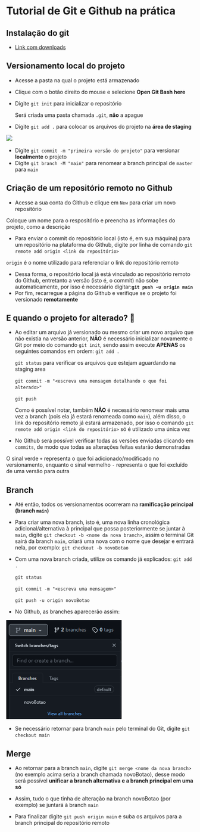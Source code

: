 # Tutorial de Git e Github na prática

## Instalação do git
* [Link com downloads](https://git-scm.com/downloads)

## Versionamento local do projeto
* Acesse a pasta na qual o projeto está armazenado
* Clique com o botão direito do mouse e selecione **Open Git Bash here**
* Digite `git init` para inicializar o repositório
  
  Será criada uma pasta chamada `.git`, **não** a apague
* Digite `git add .` para colocar os arquivos do projeto na **área de staging**
<img src="https://i1.wp.com/www.markus-gattol.name/misc/mm/si/content/git_git_add.png">

* Digite `git commit -m "primeira versão do projeto"` para versionar **localmente** o projeto
* Digite `git branch -M "main"` para renomear a branch principal de `master` para `main`
  
## Criação de um repositório remoto no Github
* Acesse a sua conta do Github e clique em `New` para criar um novo repositório

Coloque um nome para o respositório e preencha as informações do projeto, como a descrição
* Para enviar o commit do repositório local (isto é, em sua máquina) para um repositório na
plataforma do Github, digite por linha de comando `git remote add origin <link do repositório>`

`origin` é o nome utilizado para referenciar o link do repositório remoto

* Dessa forma, o repositório local já está vinculado ao repositório remoto do Github, entretanto a versão (isto é, o commit) não sobe automaticamente, por isso é necessário digitar:**`git push -u origin main`**
* Por fim, recarregue a página do Github e verifique se o projeto foi versionado **remotamente**

## E quando o projeto for alterado? 🤔

* Ao editar um arquivo já versionado ou mesmo criar um novo arquivo que não existia na versão anterior, **NÃO** é necessário inicializar novamente o Git por meio do comando `git init`, sendo assim execute **APENAS** os seguintes comandos em ordem:
    `git add .`

    `git status` para verificar os arquivos que estejam aguardando na staging area

    `git commit -m "<escreva uma mensagem detalhando o que foi alterado>"`
  
    `git push`

    Como é possível notar, também **NÃO** é necessário renomear mais uma vez a branch (pois ela já estará renomeada como `main`), além disso, o link do repositório remoto já estará
    armazenado, por isso o comando `git remote add origin <link do repositório>` só é utilizado uma única vez

* No Github será possível verificar todas as versões enviadas clicando em `commits`, de modo
que todas as alterações feitas estarão demonstradas

O sinal verde `+` representa o que foi adicionado/modificado no versionamento, enquanto o sinal vermelho `-` representa o que foi excluído de uma versão para outra

## Branch

* Até então, todos os versionamentos ocorreram na **ramificação principal (branch `main`)**
* Para criar uma nova branch, isto é, uma nova linha cronológica adicional/alternativa à principal que possa posteriormente se juntar à `main`, digite `git checkout -b <nome da nova branch>`, assim o terminal Git sairá da branch `main`, criará uma nova com o nome que desejar e entrará nela, por exemplo: `git checkout -b novoBotao`
* Com uma nova branch criada, utilize os comando já explicados:
    `git add .`

    `git status` 

    `git commit -m "<escreva uma mensagem>"`
  
    `git push -u origin novoBotao`

* No Github, as branches aparecerão assim:

<img src="img/imgBranch.PNG">

* Se necessário retornar para branch `main` pelo terminal do Git, digite `git checkout main`

## Merge

* Ao retornar para a branch `main`, digite `git merge <nome da nova branch>` (no exemplo acima seria a branch chamada novoBotao), desse modo será possível **unificar a branch alternativa e a branch principal em uma só**

* Assim, tudo o que tinha de alteração na branch novoBotao (por exemplo) se juntará à branch `main`

* Para finalizar digite `git push origin main` e suba os arquivos para a branch principal do repositório remoto


